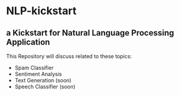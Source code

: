 # NLP-kickstart
## a Kickstart for Natural Language Processing Application
This Repository will discuss related to these topics:
- Spam Classifier
- Sentiment Analysis
- Text Generation (soon)
- Speech Classifier (soon)
